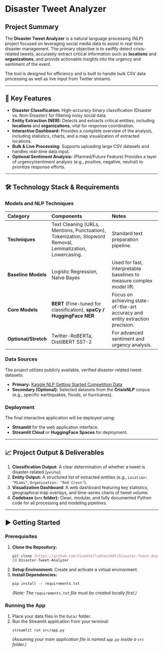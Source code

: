 # Disaster Tweet Analyzer

## Project Summary

The **Disaster Tweet Analyzer** is a natural language processing (NLP) project focused on leveraging social media data to assist in real-time disaster management. The primary objective is to swiftly detect crisis-related tweets, accurately extract critical information such as **locations** and **organizations**, and provide actionable insights into the urgency and sentiment of the event.

The tool is designed for efficiency and is built to handle bulk CSV data processing as well as live input from Twitter streams.

---

## 🚀 Key Features

* **Disaster Classification:** High-accuracy binary classification (Disaster vs. Non-Disaster) for filtering noisy social data.
* **Entity Extraction (NER):** Detects and extracts critical entities, including **locations** and **organizations**, vital for response coordination.
* **Interactive Dashboard:** Provides a complete overview of the analysis, including statistics, charts, and a map visualization of extracted locations.
* **Bulk & Live Processing:** Supports uploading large CSV datasets and handles real-time data input.
* **Optional Sentiment Analysis:** (Planned/Future Feature) Provides a layer of urgency/sentiment analysis (e.g., positive, negative, neutral) to prioritize response efforts.

---

## 🛠️ Technology Stack & Requirements

### Models and NLP Techniques

| Category | Components | Notes |
| :--- | :--- | :--- |
| **Techniques** | Text Cleaning (URLs, Mentions, Punctuation), Tokenization, Stopword Removal, Lemmatization, Lowercasing. | Standard text preparation pipeline. |
| **Baseline Models** | Logistic Regression, Naïve Bayes | Used for fast, interpretable baselines to measure complex model lift. |
| **Core Models** | **BERT** (Fine-tuned for classification), **spaCy / HuggingFace NER** | Focus on achieving state-of-the-art accuracy and entity extraction precision. |
| **Optional/Stretch** | Twitter-RoBERTa, DistilBERT SST-2 | For advanced sentiment and urgency analysis. |

### Data Sources

The project utilizes publicly available, verified disaster-related tweet datasets:

* **Primary:** [Kaggle NLP Getting Started Competition Data](https://www.kaggle.com/competitions/nlp-getting-started/data)
* **Secondary (Optional):** Selected datasets from the **CrisisNLP** corpus (e.g., specific earthquakes, floods, or hurricanes).

### Deployment

The final interactive application will be deployed using:

* **Streamlit** for the web application interface.
* **Streamlit Cloud** or **HuggingFace Spaces** for deployment.

---

## 📈 Project Output & Deliverables

1.  **Classification Output:** A clear determination of whether a tweet is disaster-related (`yes`/`no`).
2.  **Entity Output:** A structured list of extracted entities (e.g., `Location: "Miami"`, `Organization: "Red Cross"`).
3.  **Visualization Dashboard:** A web dashboard featuring key statistics, geographical map overlays, and time-series charts of tweet volume.
4.  **Codebase (`src` folder):** Clean, modular, and fully documented Python code for all processing and modeling pipelines.

---

## ▶️ Getting Started

### Prerequisites

1.  **Clone the Repository:**
    ```bash
    git clone [https://github.com/VivekVallabhan3407/Disaster-Tweet-Analyzer.git](https://github.com/VivekVallabhan3407/Disaster-Tweet-Analyzer.git)
    cd Disaster-Tweet-Analyzer
    ```
2.  **Setup Environment:** Create and activate a virtual environment.
3.  **Install Dependencies:**
    ```bash
    pip install -r requirements.txt
    ```
    *(Note: The `requirements.txt` file must be created locally first.)*

### Running the App

1.  Place your data files in the `Data/` folder.
2.  Run the Streamlit application from your terminal:
    ```bash
    streamlit run src/app.py
    ```
    *(Assuming your main application file is named `app.py` inside a `src` folder.)*